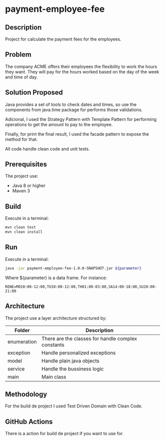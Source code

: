 # payment-employee-fee

## Description
Project for calculate the payment fees for the employees.

## Problem
The company ACME offers their employees the flexibility to work the hours they want. They will pay for the hours worked based on the day of the week and time of day.

## Solution Proposed
Java provides a set of tools to check dates and times, so use the components from java.time package for performs those validations. 

Adicional, I used the Strategy Pattern with Template Pattern for performing operations to get the amount to pay to the employee.

Finally, for print the final result, I used the facade pattern to expose the method for that.

All code handle clean code and unit tests.

## Prerequisites
The project use:
- Java 8 or higher
- Maven 3

## Build
Execute in a terminal:

```sh
mvn clean test
mvn clean install
```

## Run
Execute in a terminal:

```sh
java -jar payment-employee-fee-1.0.0-SNAPSHOT.jar ${parameter}
```

Where ${parameter} is a data frame. For instance:
```text
RENE=MO10:00-12:00,TU10:00-12:00,TH01:00-03:00,SA14:00-18:00,SU20:00-21:00
```

## Architecture
The project use a layer architecture structured by:

| Folder | Description |
| ------ | ------ |
| enumeration | There are the classes for handle complex constants |
| exception | Handle personalized exceptions |
| model | Handle plain java objects |
| service | Handle the bussiness logic |
| main | Main class |

## Methodology
For the build de project I used Test Driven Domain with Clean Code.

## GitHub Actions
There is a action for build de project if you want to use for.

 

